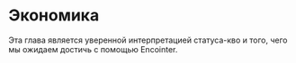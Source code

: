 # Экономика

Эта глава является уверенной интерпретацией статуса-кво и того, чего мы ожидаем достичь с помощью Encointer.










